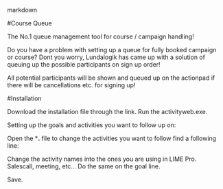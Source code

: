 markdown

#Course Queue

The No.1 queue management tool for course / campaign handling!

Do you have a problem with setting up a queue for fully booked campaign or course? Dont you worry, Lundalogik has came up with a solution of queuing up the possible participants on sign up order!

All potential participants will be shown and queued up on the actionpad if there will be cancellations etc. for signing up!







#Installation

Download the installation file through the link. Run the activityweb.exe.

Setting up the goals and activities you want to follow up on:

Open the ***.** file to change the activities you want to follow find a following line:

Change the activity names into the ones you are using in LIME Pro. Salescall, meeting, etc...
Do the same on the goal line.

Save.
